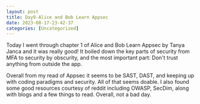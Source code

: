 ```yaml
---
layout: post
title: Day9-Alice and Bob Learn Appsec 
date: 2023-08-17-23-42-37
categories: [Uncategorized]
---
```



Today I went through chapter 1 of Alice and Bob Learn Appsec by Tanya Janca and it was really good! It boiled down the key parts of security from MFA to security by obscurity, and the most important part: Don't trust anything from outside the app.

Overall from my read of Appsec it seems to be SAST, DAST, and keeping up with coding paradigms and security.  All of that seems doable.  I also found some good resources courtesy of reddit including OWASP, SecDim, along with blogs and a few things to read.  Overall, not a bad day. 